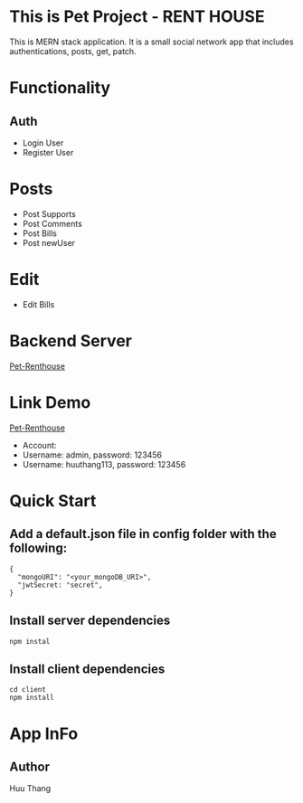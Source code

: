 # This is Pet Project - RENT HOUSE

This is MERN stack application. It is a small social network app that includes authentications, posts, get, patch.

# Functionality

## Auth

* Login User
* Register User

# Posts

* Post Supports
* Post Comments
* Post Bills
* Post newUser

# Edit

* Edit Bills

# Backend Server
[Pet-Renthouse](https://pet-project-renthouse.herokuapp.com/)

# Link Demo
[Pet-Renthouse](https://5l4zc.csb.app/)
* Account:
* Username: admin, password: 123456
* Username: huuthang113, password: 123456

# Quick Start
## Add a default.json file in config folder with the following:
```
{
  "mongoURI": "<your_mongoDB_URI>",
  "jwtSecret: "secret",
}
```

## Install server dependencies
```
npm instal
```

## Install client dependencies
```
cd client 
npm install
```

# App InFo
## Author
Huu Thang

